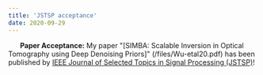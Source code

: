 ```yaml
---
title: 'JSTSP acceptance'
date: 2020-09-29
---
```


&nbsp;&nbsp;&nbsp;&nbsp;&nbsp; **Paper Acceptance:** My paper "[SIMBA: Scalable Inversion in Optical Tomography using Deep Denoising Priors]" (/files/Wu-etal20.pdf) has been published by [IEEE Journal of Selected Topics in Signal Processing (JSTSP)](https://signalprocessingsociety.org/publications-resources/ieee-journal-selected-topics-signal-processing)!
